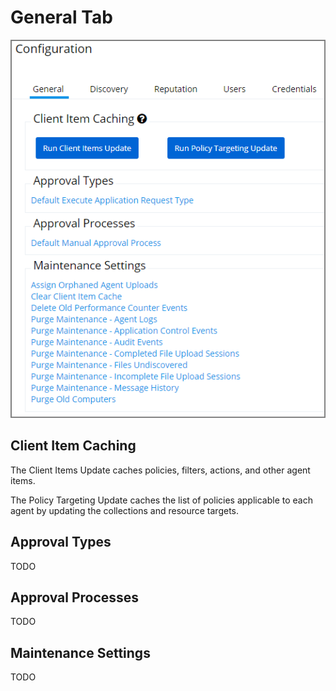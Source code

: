 [title]: # (- General Tab)
[tags]: # (admin,configuration)
[priority]: # (2101)
# General Tab

![General tab overview](images/config-gen/general.png)

## Client Item Caching

The Client Items Update caches policies, filters, actions, and other agent items.

The Policy Targeting Update caches the list of policies applicable to each agent by updating the collections and resource targets.

## Approval Types

TODO

## Approval Processes

TODO

## Maintenance Settings

TODO
